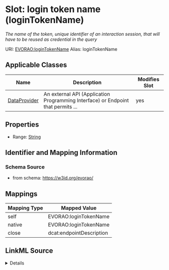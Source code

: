 

# Slot: login token name (loginTokenName) 


_The name of the token, unique identifier of an interaction session, that will have to be reused as credential in the query_





URI: [EVORAO:loginTokenName](https://w3id.org/evorao/loginTokenName)
Alias: loginTokenName

<!-- no inheritance hierarchy -->





## Applicable Classes

| Name | Description | Modifies Slot |
| --- | --- | --- |
| [DataProvider](DataProvider.md) | An external API (Application Programming Interface) or Endpoint that permits ... |  yes  |







## Properties

* Range: [String](String.md)





## Identifier and Mapping Information







### Schema Source


* from schema: https://w3id.org/evorao/




## Mappings

| Mapping Type | Mapped Value |
| ---  | ---  |
| self | EVORAO:loginTokenName |
| native | EVORAO:loginTokenName |
| close | dcat:endpointDescription |




## LinkML Source

<details>
```yaml
name: loginTokenName
description: The name of the token, unique identifier of an interaction session, that
  will have to be reused as credential in the query
title: login token name
from_schema: https://w3id.org/evorao/
close_mappings:
- dcat:endpointDescription
rank: 1000
alias: loginTokenName
domain_of:
- DataProvider
range: string
required: false
multivalued: false

```
</details>